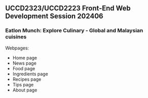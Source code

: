 ## UCCD2323/UCCD2223 Front-End Web Development Session 202406
### Eatlon Munch: Explore Culinary - Global and Malaysian cuisines 
Webpages:
- Home page
- News page
- Food page
- Ingredients page
- Recipes page
- Tips page
- About page
